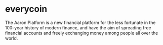 # everycoin
The Aaron Platform is a new financial platform for the less fortunate in the 100-year history of modern finance,  and have the aim of spreading free financial accounts and freely exchanging money among people all over the world.
